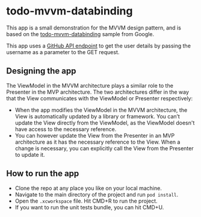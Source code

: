 # todo-mvvm-databinding

This app is a small demonstration for the MVVM design pattern, and is based on the [todo-mvvm-databinding](https://github.com/googlesamples/android-architecture/tree/todo-mvvm-databinding) sample from Google.

This app uses a [GitHub API endpoint](https://api.github.com/users/vladimirwrites) to get the user details by passing the username as a parameter to the GET request.

## Designing the app

The ViewModel in the MVVM architecture plays a similar role to the Presenter in the MVP architecture. The two architectures differ in the way that the View communicates with the ViewModel or Presenter respectively:
* When the app modifies the ViewModel in the MVVM architecture, the View is automatically updated by a library or framework. You can’t update the View directly from the ViewModel, as the ViewModel doesn't have access to the necessary reference.
* You can however update the View from the Presenter in an MVP architecture as it has the necessary reference to the View. When a change is necessary, you can explicitly call the View from the Presenter to update it.

## How to run the app

* Clone the repo at any place you like on your local machine.
* Navigate to the main directory of the project and run `pod install`.
* Open the `.xcworkspace` file. Hit CMD+R to run the project.
* If you want to run the unit tests bundle, you can hit CMD+U.
